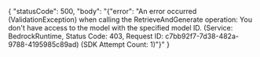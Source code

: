 {
    "statusCode": 500,
    "body": "{\"error\": \"An error occurred (ValidationException) when calling the RetrieveAndGenerate operation: You don't have access to the model with the specified model ID. (Service: BedrockRuntime, Status Code: 403, Request ID: c7bb92f7-7d38-482a-9788-4195985c89ad) (SDK Attempt Count: 1)\"}"
}
